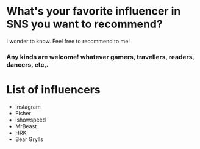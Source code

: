 # What's your favorite influencer in SNS you want to recommend?

I wonder to know. Feel free to recommend to me! 

### Any kinds are welcome! whatever gamers, travellers, readers, dancers, etc,.

# List of influencers
- Instagram
- Fisher
- ishowspeed
- MrBeast
- HRK
- Bear Grylls
